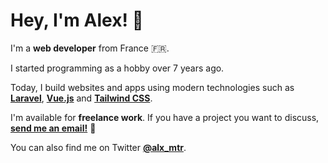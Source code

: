 # Hey, I'm Alex! 👋

I'm a **web developer** from France 🇫🇷.

I started programming as a hobby over 7 years ago.

Today, I build websites and apps using modern technologies such as **[Laravel]**, **[Vue.js]** and **[Tailwind CSS]**.

I'm available for **freelance work**.
If you have a project you want to discuss, **[send me an email!]** 💬

You can also find me on Twitter **[@alx_mtr]**.

[Laravel]: <https://laravel.com>
[Vue.js]: <https://vuejs.com>
[Tailwind CSS]: <https://tailwindcss.com>

[send me an email!]: <mailto:me@alxmtr.dev>
[@alx_mtr]: <https://twitter.com/alx_mtr>
